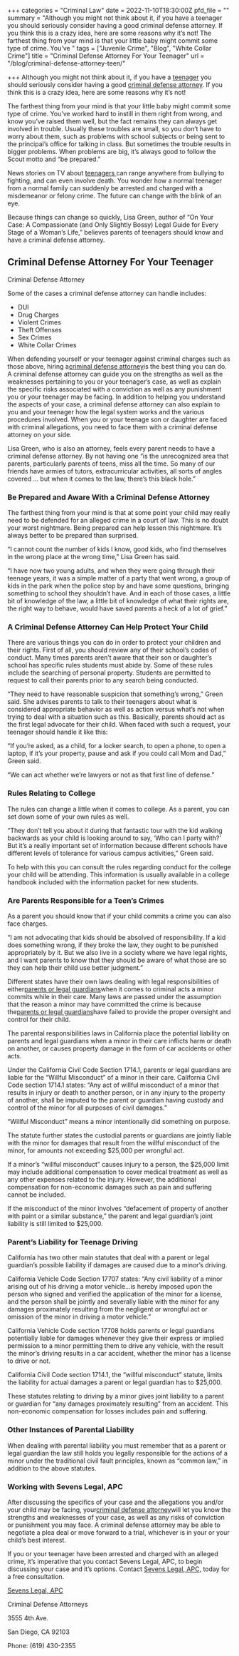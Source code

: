 +++
categories = "Criminal Law"
date = 2022-11-10T18:30:00Z
pfd_file = ""
summary = "Although you might not think about it, if you have a teenager you should seriously consider having a good criminal defense attorney. If you think this is a crazy idea, here are some reasons why it’s not! The farthest thing from your mind is that your little baby might commit some type of crime. You’ve "
tags = ["Juvenile Crime", "Blog", "White Collar Crime"]
title = "Criminal Defense Attorney For Your Teenager"
url = "/blog/criminal-defense-attorney-teen/"

+++
Although you might not think about it, if you have a [teenager](https://www.sevenslegal.com/) you should seriously consider having a good [criminal defense attorney](https://www.sevenslegal.com/). If you think this is a crazy idea, here are some reasons why it’s not!

The farthest thing from your mind is that your little baby might commit some type of crime. You’ve worked hard to instill in them right from wrong, and know you’ve raised them well, but the fact remains they can always get involved in trouble. Usually these troubles are small, so you don’t have to worry about them, such as problems with school subjects or being sent to the principal’s office for talking in class. But sometimes the trouble results in bigger problems. When problems are big, it’s always good to follow the Scout motto and “be prepared.”

News stories on TV about [teenagers ](https://www.sevenslegal.com/)can range anywhere from bullying to fighting, and can even involve death. You wonder how a normal teenager from a normal family can suddenly be arrested and charged with a misdemeanor or felony crime. The future can change with the blink of an eye.

Because things can change so quickly, Lisa Green, author of “On Your Case: A Compassionate (and Only Slightly Bossy) Legal Guide for Every Stage of a Woman’s Life,” believes parents of teenagers should know and have a criminal defense attorney.

## Criminal Defense Attorney For Your Teenager

Criminal Defense Attorney

Some of the cases a criminal defense attorney can handle includes:

* DUI
* Drug Charges
* Violent Crimes
* Theft Offenses
* Sex Crimes
* White Collar Crimes

When defending yourself or your teenager against criminal charges such as those above, hiring a[criminal defense attorney](https://www.sevenslegal.com/)is the best thing you can do. A criminal defense attorney can guide you on the strengths as well as the weaknesses pertaining to you or your teenager’s case, as well as explain the specific risks associated with a conviction as well as any punishment you or your teenager may be facing. In addition to helping you understand the aspects of your case, a criminal defense attorney can also explain to you and your teenager how the legal system works and the various procedures involved. When you or your teenage son or daughter are faced with criminal allegations, you need to face them with a criminal defense attorney on your side.

Lisa Green, who is also an attorney, feels every parent needs to have a criminal defense attorney. By not having one “is the unrecognized area that parents, particularly parents of teens, miss all the time. So many of our friends have armies of tutors, extracurricular activities, all sorts of angles covered … but when it comes to the law, there’s this black hole.”

### Be Prepared and Aware With a Criminal Defense Attorney

The farthest thing from your mind is that at some point your child may really need to be defended for an alleged crime in a court of law. This is no doubt your worst nightmare. Being prepared can help lessen this nightmare. It’s always better to be prepared than surprised.

“I cannot count the number of kids I know, good kids, who find themselves in the wrong place at the wrong time,” Lisa Green has said.

“I have now two young adults, and when they were going through their teenage years, it was a simple matter of a party that went wrong, a group of kids in the park when the police stop by and have some questions, bringing something to school they shouldn’t have. And in each of those cases, a little bit of knowledge of the law, a little bit of knowledge of what their rights are, the right way to behave, would have saved parents a heck of a lot of grief.”

### A Criminal Defense Attorney Can Help Protect Your Child

There are various things you can do in order to protect your children and their rights. First of all, you should review any of their school’s codes of conduct. Many times parents aren’t aware that their son or daughter’s school has specific rules students must abide by. Some of these rules include the searching of personal property. Students are permitted to request to call their parents prior to any search being conducted.

“They need to have reasonable suspicion that something’s wrong,” Green said. She advises parents to talk to their teenagers about what is considered appropriate behavior as well as action versus what’s not when trying to deal with a situation such as this. Basically, parents should act as the first legal advocate for their child. When faced with such a request, your teenager should handle it like this:

“If you’re asked, as a child, for a locker search, to open a phone, to open a laptop, if it’s your property, pause and ask if you could call Mom and Dad,” Green said.

“We can act whether we’re lawyers or not as that first line of defense.”

### Rules Relating to College

The rules can change a little when it comes to college. As a parent, you can set down some of your own rules as well.

“They don’t tell you about it during that fantastic tour with the kid walking backwards as your child is looking around to say, ‘Who can I party with?’ But it’s a really important set of information because different schools have different levels of tolerance for various campus activities,” Green said.

To help with this you can consult the rules regarding conduct for the college your child will be attending. This information is usually available in a college handbook included with the information packet for new students.

### Are Parents Responsible for a Teen’s Crimes

As a parent you should know that if your child commits a crime you can also face charges.

“I am not advocating that kids should be absolved of responsibility. If a kid does something wrong, if they broke the law, they ought to be punished appropriately by it. But we also live in a society where we have legal rights, and I want parents to know that they should be aware of what those are so they can help their child use better judgment.”

Different states have their own laws dealing with legal responsibilities of either[parents or legal guardians](https://www.sevenslegal.com/)when it comes to criminal acts a minor commits while in their care. Many laws are passed under the assumption that the reason a minor may have committed the crime is because the[parents or legal guardians](https://www.sevenslegal.com/)have failed to provide the proper oversight and control for their child.

The parental responsibilities laws in California place the potential liability on parents and legal guardians when a minor in their care inflicts harm or death on another, or causes property damage in the form of car accidents or other acts.

Under the California Civil Code Section 1714.1, parents or legal guardians are liable for the “Willful Misconduct” of a minor in their care. California Civil Code section 1714.1 states: “Any act of willful misconduct of a minor that results in injury or death to another person, or in any injury to the property of another, shall be imputed to the parent or guardian having custody and control of the minor for all purposes of civil damages.”

“Willful Misconduct” means a minor intentionally did something on purpose.

The statute further states the custodial parents or guardians are jointly liable with the minor for damages that result from the willful misconduct of the minor, for amounts not exceeding $25,000 per wrongful act.

If a minor’s “willful misconduct” causes injury to a person, the $25,000 limit may include additional compensation to cover medical treatment as well as any other expenses related to the injury. However, the additional compensation for non-economic damages such as pain and suffering cannot be included.

If the misconduct of the minor involves “defacement of property of another with paint or a similar substance,” the parent and legal guardian’s joint liability is still limited to $25,000.

### Parent’s Liability for Teenage Driving

California has two other main statutes that deal with a parent or legal guardian’s possible liability if damages are caused due to a minor’s driving.

California Vehicle Code Section 17707 states: “Any civil liability of a minor arising out of his driving a motor vehicle…is hereby imposed upon the person who signed and verified the application of the minor for a license, and the person shall be jointly and severally liable with the minor for any damages proximately resulting from the negligent or wrongful act or omission of the minor in driving a motor vehicle.”

California Vehicle Code section 17708 holds parents or legal guardians potentially liable for damages whenever they give their express or implied permission to a minor permitting them to drive any vehicle, with the result the minor’s driving results in a car accident, whether the minor has a license to drive or not.

California Civil Code section 1714.1, the “willful misconduct” statute, limits the liability for actual damages a parent or legal guardian has to $25,000.

These statutes relating to driving by a minor gives joint liability to a parent or guardian for “any damages proximately resulting” from an accident. This non-economic compensation for losses includes pain and suffering.

### Other Instances of Parental Liability

When dealing with parental liability you must remember that as a parent or legal guardian the law still holds you legally responsible for the actions of a minor under the traditional civil fault principles, known as “common law,” in addition to the above statutes.

### Working with Sevens Legal, APC

After discussing the specifics of your case and the allegations you and/or your child may be facing, your[criminal defense attorney](https://www.sevenslegal.com/)will let you know the strengths and weaknesses of your case, as well as any risks of conviction or punishment you may face. A criminal defense attorney may be able to negotiate a plea deal or move forward to a trial, whichever is in your or your child’s best interest.

If you or your teenager have been arrested and charged with an alleged crime, it’s imperative that you contact Sevens Legal, APC, to begin discussing your case and it’s options. Contact [Sevens Legal, APC](https://www.sevenslegal.com/ "Sevens Legal, APC"), today for a free consultation.

[Sevens Legal, APC](https://www.sevenslegal.com/ "Sevens Legal, APC")

Criminal Defense Attorneys

3555 4th Ave.

San Diego, CA 92103

Phone: (619) 430-2355